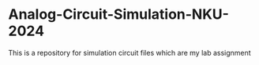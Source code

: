 # Analog-Circuit-Simulation-NKU-2024
This is a repository for simulation circuit files which are my lab assignment
